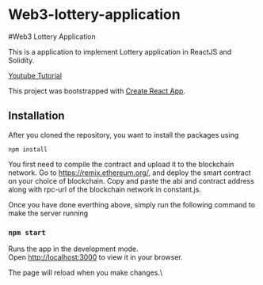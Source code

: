 # Web3-lottery-application
#Web3 Lottery Application

This is a application to implement Lottery application in ReactJS and Solidity. 

[Youtube Tutorial](https://youtu.be/k7A0DQRegWs)

This project was bootstrapped with [Create React App](https://github.com/facebook/create-react-app).

## Installation

After you cloned the repository, you want to install the packages using

```shell
npm install
```

You first need to compile the contract and upload it to the blockchain network. Go to https://remix.ethereum.org/, and deploy the smart contract on your choice of blockchain. Copy and paste the abi and contract address along with rpc-url of the blockchain network in constant.js. 


Once you have done everthing above, simply run the following command to make the server running

### `npm start`

Runs the app in the development mode.\
Open [http://localhost:3000](http://localhost:3000) to view it in your browser.

The page will reload when you make changes.\

